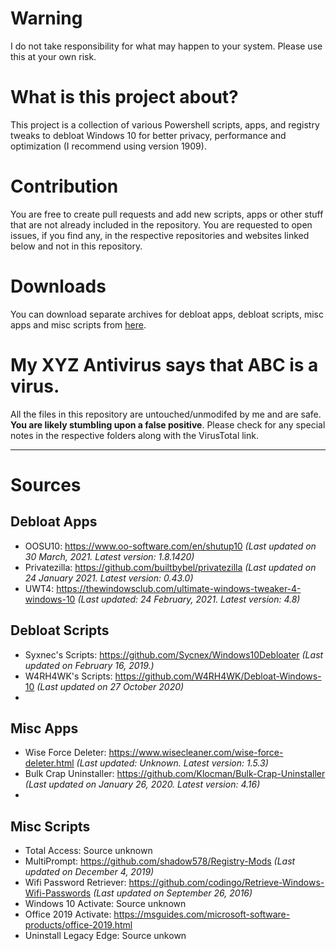 # Warning
I do not take responsibility for what may happen to your system. Please use this at your own risk.
# What is this project about?
This project is a collection of various Powershell scripts, apps, and registry tweaks to debloat Windows 10 for better privacy, performance and optimization (I recommend using version 1909).
# Contribution
You are free to create pull requests and add new scripts, apps or other stuff that are not already included in the repository.
You are requested to open issues, if you find any, in the respective repositories and websites linked below and not in this repository.
# Downloads
You can download separate archives for debloat apps, debloat scripts, misc apps and misc scripts from [here](https://github.com/Daksh777/windows10-debloat/releases).
# My XYZ Antivirus says that ABC is a virus.
All the files in this repository are untouched/unmodifed by me and are safe. **You are likely stumbling upon a false positive**. Please check for any special notes in the respective folders along with the VirusTotal link.

---
# Sources
## Debloat Apps
- OOSU10: https://www.oo-software.com/en/shutup10 *(Last updated on 30 March, 2021. Latest version: 1.8.1420)*
- Privatezilla: https://github.com/builtbybel/privatezilla *(Last updated on 24 January 2021. Latest version: 0.43.0)*
- UWT4: https://thewindowsclub.com/ultimate-windows-tweaker-4-windows-10 *(Last updated: 24 February, 2021. Latest version: 4.8)*

## Debloat Scripts
- Syxnec's Scripts: https://github.com/Sycnex/Windows10Debloater *(Last updated on February 16, 2019.)*
- W4RH4WK's Scripts: https://github.com/W4RH4WK/Debloat-Windows-10 *(Last updated on 27 October 2020)*
- 
## Misc Apps
- Wise Force Deleter: https://www.wisecleaner.com/wise-force-deleter.html *(Last updated: Unknown. Latest version: 1.5.3)*
- Bulk Crap Uninstaller: https://github.com/Klocman/Bulk-Crap-Uninstaller *(Last updated on January 26, 2020. Latest version: 4.16)*
- 
## Misc Scripts
- Total Access: Source unknown
- MultiPrompt: https://github.com/shadow578/Registry-Mods *(Last updated on December 4, 2019)*
- Wifi Password Retriever: https://github.com/codingo/Retrieve-Windows-Wifi-Passwords *(Last updated on September 26, 2016)*
- Windows 10 Activate: Source unknown
- Office 2019 Activate: https://msguides.com/microsoft-software-products/office-2019.html
- Uninstall Legacy Edge: Source unkown
